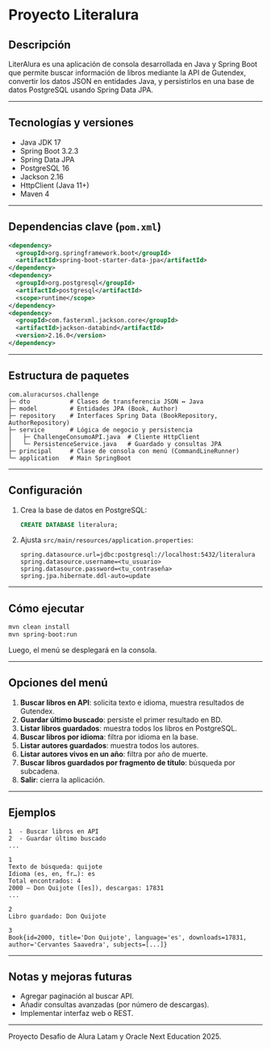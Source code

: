 # Proyecto Literalura

## Descripción

LiterAlura es una aplicación de consola desarrollada en Java y Spring Boot que permite buscar información de libros mediante la API de Gutendex, convertir los datos JSON en entidades Java, y persistirlos en una base de datos PostgreSQL usando Spring Data JPA.

---

## Tecnologías y versiones

* Java JDK 17
* Spring Boot 3.2.3
* Spring Data JPA
* PostgreSQL 16
* Jackson 2.16
* HttpClient (Java 11+)
* Maven 4

---

## Dependencias clave (`pom.xml`)

```xml
<dependency>
  <groupId>org.springframework.boot</groupId>
  <artifactId>spring-boot-starter-data-jpa</artifactId>
</dependency>
<dependency>
  <groupId>org.postgresql</groupId>
  <artifactId>postgresql</artifactId>
  <scope>runtime</scope>
</dependency>
<dependency>
  <groupId>com.fasterxml.jackson.core</groupId>
  <artifactId>jackson-databind</artifactId>
  <version>2.16.0</version>
</dependency>
```

---

## Estructura de paquetes

```
com.aluracursos.challenge
├─ dto           # Clases de transferencia JSON ↔ Java
├─ model         # Entidades JPA (Book, Author)
├─ repository    # Interfaces Spring Data (BookRepository, AuthorRepository)
├─ service       # Lógica de negocio y persistencia
│   ├─ ChallengeConsumoAPI.java  # Cliente HttpClient
│   └─ PersistenceService.java   # Guardado y consultas JPA
├─ principal     # Clase de consola con menú (CommandLineRunner)
└─ application   # Main SpringBoot
```

---

## Configuración

1. Crea la base de datos en PostgreSQL:

   ```sql
   CREATE DATABASE literalura;
   ```
2. Ajusta `src/main/resources/application.properties`:

   ```properties
   spring.datasource.url=jdbc:postgresql://localhost:5432/literalura
   spring.datasource.username=<tu_usuario>
   spring.datasource.password=<tu_contraseña>
   spring.jpa.hibernate.ddl-auto=update
   ```

---

## Cómo ejecutar

```bash
mvn clean install
mvn spring-boot:run
```

Luego, el menú se desplegará en la consola.

---

## Opciones del menú

1. **Buscar libros en API**: solicita texto e idioma, muestra resultados de Gutendex.
2. **Guardar último buscado**: persiste el primer resultado en BD.
3. **Listar libros guardados**: muestra todos los libros en PostgreSQL.
4. **Buscar libros por idioma**: filtra por idioma en la base.
5. **Listar autores guardados**: muestra todos los autores.
6. **Listar autores vivos en un año**: filtra por año de muerte.
7. **Buscar libros guardados por fragmento de título**: búsqueda por subcadena.
8. **Salir**: cierra la aplicación.

---

## Ejemplos

```text
1  - Buscar libros en API
2  - Guardar último buscado
...

1
Texto de búsqueda: quijote
Idioma (es, en, fr…): es
Total encontrados: 4
2000 – Don Quijote ([es]), descargas: 17831
...

2
Libro guardado: Don Quijote

3
Book{id=2000, title='Don Quijote', language='es', downloads=17831, author='Cervantes Saavedra', subjects=[...]}
```

---

## Notas y mejoras futuras

* Agregar paginación al buscar API.
* Añadir consultas avanzadas (por número de descargas).
* Implementar interfaz web o REST.

---
Proyecto Desafio de Alura Latam y Oracle Next Education 2025.
 
